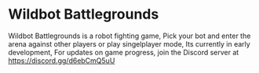 # Wildbot Battlegrounds
Wildbot Battlegrounds is a robot fighting game, Pick your bot and enter the arena against
other players or play singelplayer mode, Its currently in early development, For updates
on game progress, join the Discord server at https://discord.gg/d6ebCmQ5uU
